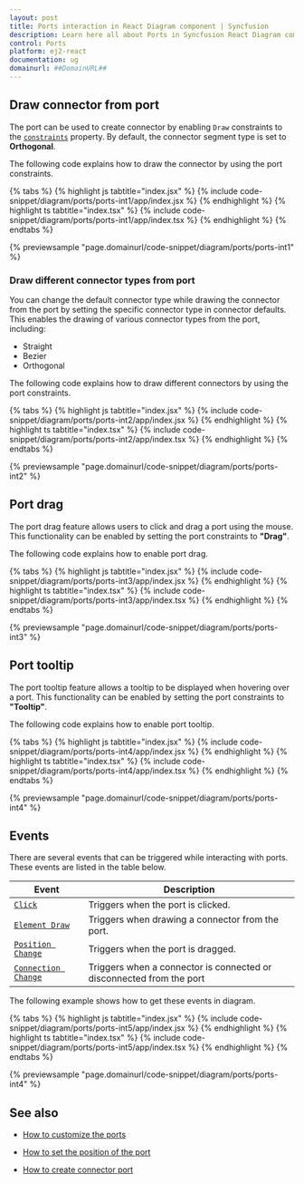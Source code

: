 ```yaml
---
layout: post
title: Ports interaction in React Diagram component | Syncfusion
description: Learn here all about Ports in Syncfusion React Diagram component of Syncfusion Essential JS 2 and more.
control: Ports 
platform: ej2-react
documentation: ug
domainurl: ##DomainURL##
---
```


## Draw connector from port

The port can be used to create connector by enabling `Draw` constraints to the [`constraints`](https://ej2.syncfusion.com/react/documentation/api/diagram/portconstraints/) property. By default, the connector segment type is set to **Orthogonal**.

The following code explains how to draw the connector by using the port constraints.

{% tabs %}
{% highlight js tabtitle="index.jsx" %}
{% include code-snippet/diagram/ports/ports-int1/app/index.jsx %}
{% endhighlight %}
{% highlight ts tabtitle="index.tsx" %}
{% include code-snippet/diagram/ports/ports-int1/app/index.tsx %}
{% endhighlight %}
{% endtabs %}

{% previewsample "page.domainurl/code-snippet/diagram/ports/ports-int1" %}

### Draw different connector types from port

You can change the default connector type while drawing the connector from the port by setting the specific connector type in connector defaults. This enables the drawing of various connector types from the port, including:

* Straight
* Bezier
* Orthogonal

The following code explains how to draw different connectors by using the port constraints.

{% tabs %}
{% highlight js tabtitle="index.jsx" %}
{% include code-snippet/diagram/ports/ports-int2/app/index.jsx %}
{% endhighlight %}
{% highlight ts tabtitle="index.tsx" %}
{% include code-snippet/diagram/ports/ports-int2/app/index.tsx %}
{% endhighlight %}
{% endtabs %}

{% previewsample "page.domainurl/code-snippet/diagram/ports/ports-int2" %}

## Port drag

The port drag feature allows users to click and drag a port using the mouse. This functionality can be enabled by setting the port constraints to **"Drag"**. 

The following code explains how to enable port drag.

{% tabs %}
{% highlight js tabtitle="index.jsx" %}
{% include code-snippet/diagram/ports/ports-int3/app/index.jsx %}
{% endhighlight %}
{% highlight ts tabtitle="index.tsx" %}
{% include code-snippet/diagram/ports/ports-int3/app/index.tsx %}
{% endhighlight %}
{% endtabs %}

{% previewsample "page.domainurl/code-snippet/diagram/ports/ports-int3" %}

## Port tooltip

The port tooltip feature allows a tooltip to be displayed when hovering over a port. This functionality can be enabled by setting the port constraints to **"Tooltip"**.

The following code explains how to enable port tooltip.

{% tabs %}
{% highlight js tabtitle="index.jsx" %}
{% include code-snippet/diagram/ports/ports-int4/app/index.jsx %}
{% endhighlight %}
{% highlight ts tabtitle="index.tsx" %}
{% include code-snippet/diagram/ports/ports-int4/app/index.tsx %}
{% endhighlight %}
{% endtabs %}

{% previewsample "page.domainurl/code-snippet/diagram/ports/ports-int4" %}

## Events

There are several events that can be triggered while interacting with ports. These events are listed in the table below.

| Event| Description|
|----|----|
| [`Click`](https://ej2.syncfusion.com/react/documentation/api/diagram/iClickEventArgs/) | Triggers when the port is clicked. |
| [`Element Draw`](https://ej2.syncfusion.com/react/documentation/api/diagram/iElementDrawEventArgs/)  | Triggers when drawing a connector from the port. |
| [`Position Change`](https://ej2.syncfusion.com/react/documentation/api/diagram/iDraggingEventArgs/)  | Triggers when the port is dragged. |
| [`Connection Change`](https://ej2.syncfusion.com/react/documentation/api/diagram/iConnectionChangeEventArgs/) | Triggers when a connector is connected or disconnected from the port|

The following example shows how to get these events in diagram.

{% tabs %}
{% highlight js tabtitle="index.jsx" %}
{% include code-snippet/diagram/ports/ports-int5/app/index.jsx %}
{% endhighlight %}
{% highlight ts tabtitle="index.tsx" %}
{% include code-snippet/diagram/ports/ports-int5/app/index.tsx %}
{% endhighlight %}
{% endtabs %}

{% previewsample "page.domainurl/code-snippet/diagram/ports/ports-int4" %}



## See also

* [How to customize the ports](./ports-appearance)

* [How to set the position of the port](./ports-positioning)

* [How to create connector port](./ports-connector-port)
